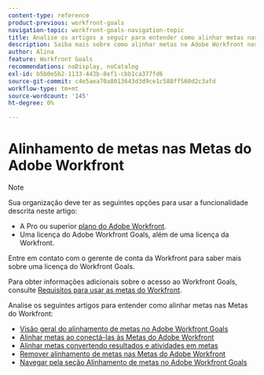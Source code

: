 ```yaml
---
content-type: reference
product-previous: workfront-goals
navigation-topic: workfront-goals-navigation-topic
title: Analise os artigos a seguir para entender como alinhar metas nas Metas do Workfront.
description: Saiba mais sobre como alinhar metas no Adobe Workfront nos artigos a seguir.
author: Alina
feature: Workfront Goals
recommendations: noDisplay, noCatalog
exl-id: b5b0e5b2-1133-443b-8ef1-cbb1ca377fd6
source-git-commit: c4e5aea70a8013643d3d9ce1c588ff560d2c3afd
workflow-type: tm+mt
source-wordcount: '145'
ht-degree: 0%

---
```


# Alinhamento de metas nas Metas do Adobe Workfront

>[!NOTE]
>
>Sua organização deve ter as seguintes opções para usar a funcionalidade descrita neste artigo:
>
>* A Pro ou superior [plano do Adobe Workfront](https://www.workfront.com/plans).
>* Uma licença do Adobe Workfront Goals, além de uma licença da Workfront.
>
>Entre em contato com o gerente de conta da Workfront para saber mais sobre uma licença do Workfront Goals.

Para obter informações adicionais sobre o acesso ao Workfront Goals, consulte [Requisitos para usar as metas do Workfront](../../workfront-goals/goal-management/access-needed-for-wf-goals.md).

<!--drafted for P&P new model: the note at the top will need to be replaced with this:    
    
Your organization must have the following to use the functionality described in this article:    
    
* For the legacy plan and license structure:     
    
  * A Pro or higher [Adobe Workfront plan](https://www.workfront.com/plans).     
  * An Adobe Workfront Goals license in addition to a Workfront license.    
    
* For the current plan and license structure:    
    
  * An Ultimate plan     
        
    Or    
        
    An additional license for Adobe Workfront Goals for the Prime or Select Adobe Workfront plans. <is there a link we can add here for the plans and what they contain?!>    
    
Contact your Workfront account manager to learn about a Workfront Goals license.    
    
For additional information about access to Workfront Goals, see [Requirements to use Workfront Goals](../workfront-goals/goal-management/access-needed-for-wf-goals.md).    
-->

Analise os seguintes artigos para entender como alinhar metas nas Metas do Workfront:

* [Visão geral do alinhamento de metas no Adobe Workfront Goals](../../workfront-goals/goal-alignment/goal-alignment-overview.md)
* [Alinhar metas ao conectá-las às Metas do Adobe Workfront](../../workfront-goals/goal-alignment/align-goals-by-connecting-them.md)
* [Alinhar metas convertendo resultados e atividades em metas](../../workfront-goals/goal-alignment/align-goals-by-converting-results-activities.md)
* [Remover alinhamento de metas nas Metas do Adobe Workfront](../../workfront-goals/goal-alignment/remove-goal-alignment.md)
* [Navegar pela seção Alinhamento de metas no Adobe Workfront Goals](../../workfront-goals/goal-alignment/navigate-goal-alignment-chart.md)
